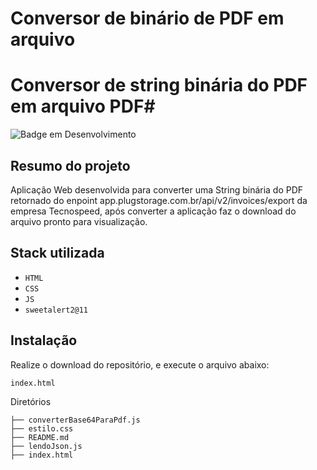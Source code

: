 # Conversor de binário de PDF em arquivo #

# Conversor de string binária do PDF em arquivo PDF#

![Badge em Desenvolvimento](http://img.shields.io/static/v1?label=STATUS&message=FINALIZADO&color=GREEN)

## Resumo do projeto

Aplicação Web desenvolvida para converter uma String binária do PDF retornado do enpoint app.plugstorage.com.br/api/v2/invoices/export da empresa Tecnospeed, após converter a aplicação faz o download do arquivo pronto para visualização.

## Stack utilizada

* `HTML`
* `CSS`
* `JS`
* `sweetalert2@11`

## Instalação

Realize o download do repositório, e execute o arquivo abaixo:
```
index.html
```
Diretórios
```
├── converterBase64ParaPdf.js
├── estilo.css
├── README.md
├── lendoJson.js
├── index.html
```
